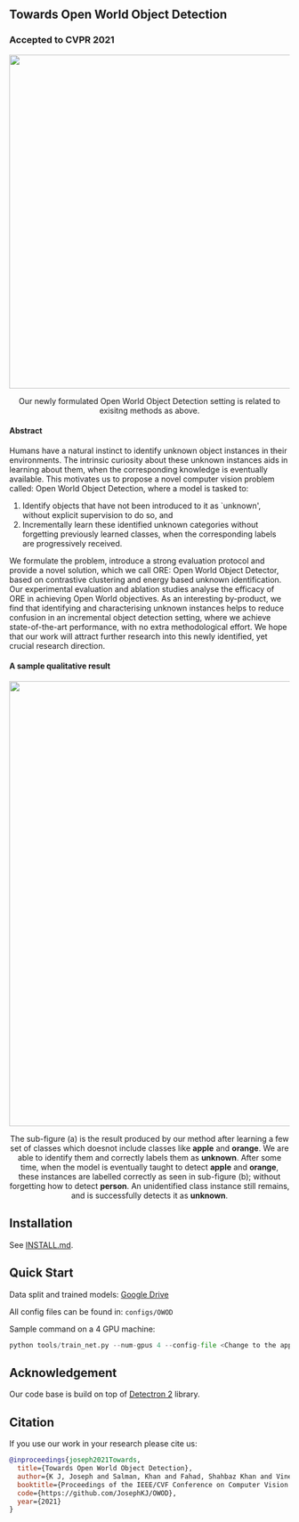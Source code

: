 ## Towards Open World Object Detection
### Accepted to CVPR 2021

<p align="center" width="100%">
<img src="https://josephkj.in/assets/img/owod/the_problem.png" width="600"/>
</p>


<p align="center" width="80%">
Our newly formulated Open World Object Detection setting is related to exisitng methods as above.
</p>


#### Abstract

Humans have a natural instinct to identify unknown object instances in their environments. The intrinsic curiosity about these unknown instances aids in learning about them, when the corresponding knowledge is eventually available. This motivates us to propose a novel computer vision problem called: Open World Object Detection, where a model is tasked to: 
1) Identify objects that have not been introduced to it as `unknown', without explicit supervision to do so, and 
2) Incrementally learn these identified unknown categories without forgetting previously learned classes, when the corresponding labels are progressively received. 

We formulate the problem, introduce a strong evaluation protocol and provide a novel solution, which we call ORE: Open World Object Detector, based on contrastive clustering and energy based unknown identification. Our experimental evaluation and ablation studies analyse the efficacy of ORE in achieving Open World objectives. As an interesting by-product, we find that identifying and characterising unknown instances helps to reduce confusion in an incremental object detection setting, where we achieve state-of-the-art performance, with no extra methodological effort. We hope that our work will attract further research into this newly identified, yet crucial research direction. 


#### A sample qualitative result

<p align="center" width="100%">
<img src="https://josephkj.in/assets/img/owod/example.png" width="800" />
</p>

<p align="center" width="80%">
The sub-figure (a) is the result produced by our method after learning a few set of classes which doesnot include classes like <strong>apple</strong> and <strong>orange</strong>. We are able to identify them and correctly labels them as <strong>unknown</strong>. 
After some time, when the model is eventually taught to detect <strong>apple</strong> and <strong>orange</strong>, these instances are labelled correctly as seen in sub-figure (b); without forgetting how to detect <strong>person</strong>. 
An unidentified class instance still remains, and is successfully detects it as <strong>unknown</strong>.
</p>

## Installation

See [INSTALL.md](INSTALL.md).

## Quick Start

Data split and trained models: [Google Drive](https://drive.google.com/drive/folders/1Sr4_q0_m2f2SefoebB25Ix3N1VIAua0w?usp=sharing)

All config files can be found in: `configs/OWOD`

Sample command on a 4 GPU machine:
```python
python tools/train_net.py --num-gpus 4 --config-file <Change to the appropriate config file> SOLVER.IMS_PER_BATCH 4 SOLVER.BASE_LR 0.005
```



## Acknowledgement

Our code base is build on top of [Detectron 2](https://github.com/facebookresearch/detectron2) library. 


## Citation

If you use our work in your research please cite us:

```BibTeX
@inproceedings{joseph2021Towards,
  title={Towards Open World Object Detection},
  author={K J, Joseph and Salman, Khan and Fahad, Shahbaz Khan and Vineeth, N Balasubramanian},
  booktitle={Proceedings of the IEEE/CVF Conference on Computer Vision and Pattern Recognition (CVPR 2021)},
  code={https://github.com/JosephKJ/OWOD},
  year={2021}
}
```
